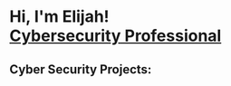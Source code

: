 <h1>Hi, I'm Elijah! <br/><a href="https://www.linkedin.com/in/elijah-warner-29aa81261/">Cybersecurity Professional</a></h1>

<h2>Cyber Security Projects:</h2>




<!---
eliwarner/eliwarner is a ✨ special ✨ repository because its `README.md` (this file) appears on your GitHub profile.
You can click the Preview link to take a look at your changes.
--->
